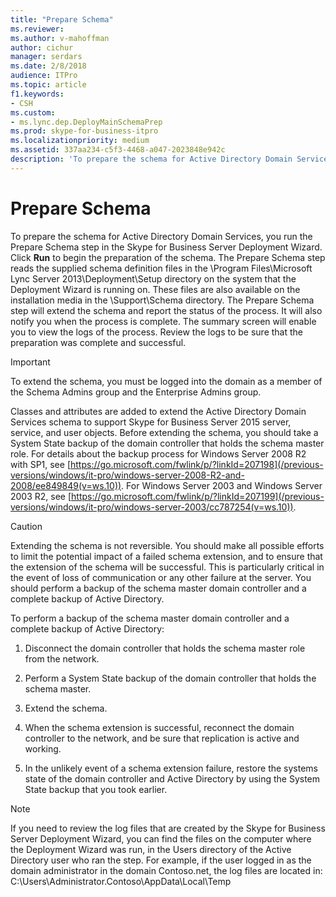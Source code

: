 ```yaml
---
title: "Prepare Schema"
ms.reviewer: 
ms.author: v-mahoffman
author: cichur
manager: serdars
ms.date: 2/8/2018
audience: ITPro
ms.topic: article
f1.keywords:
- CSH
ms.custom:
- ms.lync.dep.DeployMainSchemaPrep
ms.prod: skype-for-business-itpro
ms.localizationpriority: medium
ms.assetid: 337aa234-c5f3-4468-a047-2023848e942c
description: 'To prepare the schema for Active Directory Domain Services, you run the Prepare Schema step in the Skype for Business Server Deployment Wizard. Click Run to begin the preparation of the schema. The Prepare Schema step reads the supplied schema definition files in the /Program Files/Microsoft Lync Server 2013/Deployment/Setup directory on the system that the Deployment Wizard is running on. These files are also available on the installation media in the Support/Schema directory. The Prepare Schema step will extend the schema and report the status of the process. It will also notify you when the process is complete. The summary screen will enable you to view the logs of the process. Review the logs to be sure that the preparation was complete and successful.'
---
```


# Prepare Schema
 
To prepare the schema for Active Directory Domain Services, you run the Prepare Schema step in the Skype for Business Server Deployment Wizard. Click **Run** to begin the preparation of the schema. The Prepare Schema step reads the supplied schema definition files in the \Program Files\Microsoft Lync Server 2013\Deployment\Setup directory on the system that the Deployment Wizard is running on. These files are also available on the installation media in the \Support\Schema directory. The Prepare Schema step will extend the schema and report the status of the process. It will also notify you when the process is complete. The summary screen will enable you to view the logs of the process. Review the logs to be sure that the preparation was complete and successful.
  
> [!IMPORTANT]
> To extend the schema, you must be logged into the domain as a member of the Schema Admins group and the Enterprise Admins group. 
  
Classes and attributes are added to extend the Active Directory Domain Services schema to support Skype for Business Server 2015 server, service, and user objects. Before extending the schema, you should take a System State backup of the domain controller that holds the schema master role. For details about the backup process for Windows Server 2008 R2 with SP1, see [https://go.microsoft.com/fwlink/p/?linkId=207198](/previous-versions/windows/it-pro/windows-server-2008-R2-and-2008/ee849849(v=ws.10)). For Windows Server 2003 and Windows Server 2003 R2, see [https://go.microsoft.com/fwlink/p/?linkId=207199](/previous-versions/windows/it-pro/windows-server-2003/cc787254(v=ws.10)).
  
> [!CAUTION]
> Extending the schema is not reversible. You should make all possible efforts to limit the potential impact of a failed schema extension, and to ensure that the extension of the schema will be successful. This is particularly critical in the event of loss of communication or any other failure at the server. You should perform a backup of the schema master domain controller and a complete backup of Active Directory. 
  
To perform a backup of the schema master domain controller and a complete backup of Active Directory:
  
1. Disconnect the domain controller that holds the schema master role from the network.
    
2. Perform a System State backup of the domain controller that holds the schema master.
    
3. Extend the schema.
    
4. When the schema extension is successful, reconnect the domain controller to the network, and be sure that replication is active and working.
    
5. In the unlikely event of a schema extension failure, restore the systems state of the domain controller and Active Directory by using the System State backup that you took earlier.
    
> [!NOTE]
> If you need to review the log files that are created by the Skype for Business Server Deployment Wizard, you can find the files on the computer where the Deployment Wizard was run, in the Users directory of the Active Directory user who ran the step. For example, if the user logged in as the domain administrator in the domain Contoso.net, the log files are located in: C:\Users\Administrator.Contoso\AppData\Local\Temp 

